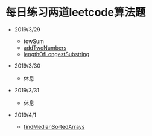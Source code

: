 # 每日练习两道leetcode算法题

- 2019/3/29
  - [towSum](./algo/index.js)
  - [addTwoNumbers](./algo/index.js)
  - [lengthOfLongestSubstring](./algo/index.js)

- 2019/3/30
  - 休息

- 2019/3/31
  - 休息

- 2019/4/1
  - [findMedianSortedArrays](./algo/index.js)